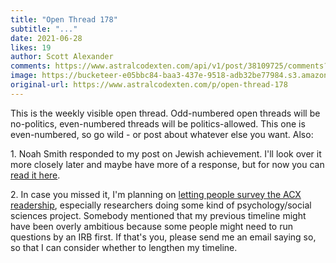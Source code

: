 ```yaml
---
title: "Open Thread 178"
subtitle: "..."
date: 2021-06-28
likes: 19
author: Scott Alexander
comments: https://www.astralcodexten.com/api/v1/post/38109725/comments?&all_comments=true
image: https://bucketeer-e05bbc84-baa3-437e-9518-adb32be77984.s3.amazonaws.com/public/images/6c04b173-0dff-4268-a43f-d04eabbde5e7_496x341.png
original-url: https://www.astralcodexten.com/p/open-thread-178
---
```

This is the weekly visible open thread. Odd-numbered open threads will be no-politics, even-numbered threads will be politics-allowed. This one is even-numbered, so go wild - or post about whatever else you want. Also:

1\. Noah Smith responded to my post on Jewish achievement. I'll look over it more closely later and maybe have more of a response, but for now you can [read it here](https://noahpinion.substack.com/p/a-response-to-scott-alexander-on). 

2\. In case you missed it, I'm planning on [letting people survey the ACX readership](https://astralcodexten.substack.com/p/acx-reader-research-survey-call-for), especially researchers doing some kind of psychology/social sciences project. Somebody mentioned that my previous timeline might have been overly ambitious because some people might need to run questions by an IRB first. If that's you, please send me an email saying so, so that I can consider whether to lengthen my timeline.
